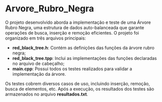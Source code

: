 # Arvore_Rubro_Negra

O projeto desenvolvido aborda a implementação e teste de uma Árvore Rubro Negra, uma estrutura de dados auto-balanceada que garante operações de busca, inserção e remoção eficientes. 
O projeto foi organizado em três arquivos principais:
* **red_black_tree.h**: Contém as definições das funções da árvore rubro negra;
* **red_black_tree.tpp**: Inclui as implementações das funções declaradas no arquivo de cabeçalho;
* **main.cpp**: Possui todos os testes realizados para validar a implementação da árvore.

Os testes cobrem diversos casos de uso, incluindo inserção, remoção, busca de elementos, etc.
Após a execução, os resultados dos testes são armazenados no arquivo **resultados.txt**.
